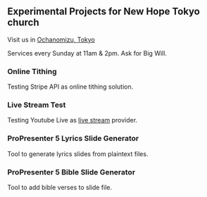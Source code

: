 ## Experimental Projects for New Hope Tokyo church

Visit us in [Ochanomizu, Tokyo](http://newhope.jp)

Services every Sunday at 11am & 2pm. Ask for Big Will.

### Online Tithing

Testing Stripe API as online tithing solution.

### Live Stream Test

Testing Youtube Live as [live stream](/stream.html) provider.

### ProPresenter 5 Lyrics Slide Generator

Tool to generate lyrics slides from plaintext files. 

### ProPresenter 5 Bible Slide Generator

Tool to add bible verses to slide file.
